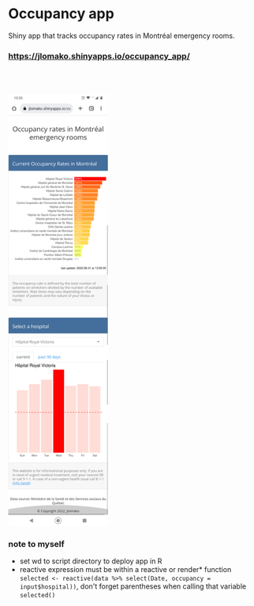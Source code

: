 
# Occupancy app
Shiny app that tracks occupancy rates in Montréal emergency rooms. 
### <a href = "https://jlomako.shinyapps.io/occupancy_app/">https://jlomako.shinyapps.io/occupancy_app/</a>

<br><br><br>
<img src="img/Screenshot_20220831-135507.png" alt="screenshot" width=40%>


### note to myself
* set wd to script directory to deploy app in R
* reactive expression must be within a reactive or render* function <code>selected <- reactive(data %>% select(Date, occupancy = input$hospital))</code>, don't forget parentheses when calling that variable <code>selected()</code>

